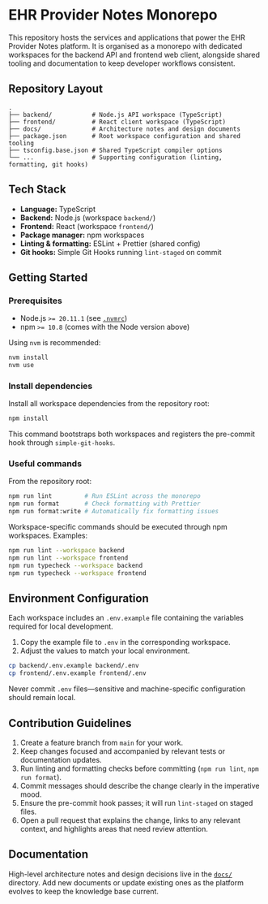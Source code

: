 # EHR Provider Notes Monorepo

This repository hosts the services and applications that power the EHR Provider Notes platform. It is organised as a monorepo with dedicated workspaces for the backend API and frontend web client, alongside shared tooling and documentation to keep developer workflows consistent.

## Repository Layout

```
.
├── backend/           # Node.js API workspace (TypeScript)
├── frontend/          # React client workspace (TypeScript)
├── docs/              # Architecture notes and design documents
├── package.json       # Root workspace configuration and shared tooling
├── tsconfig.base.json # Shared TypeScript compiler options
└── ...                # Supporting configuration (linting, formatting, git hooks)
```

## Tech Stack

- **Language:** TypeScript
- **Backend:** Node.js (workspace `backend/`)
- **Frontend:** React (workspace `frontend/`)
- **Package manager:** npm workspaces
- **Linting & formatting:** ESLint + Prettier (shared config)
- **Git hooks:** Simple Git Hooks running `lint-staged` on commit

## Getting Started

### Prerequisites

- Node.js `>= 20.11.1` (see [`.nvmrc`](./.nvmrc))
- npm `>= 10.8` (comes with the Node version above)

Using `nvm` is recommended:

```bash
nvm install
nvm use
```

### Install dependencies

Install all workspace dependencies from the repository root:

```bash
npm install
```

This command bootstraps both workspaces and registers the pre-commit hook through `simple-git-hooks`.

### Useful commands

From the repository root:

```bash
npm run lint         # Run ESLint across the monorepo
npm run format       # Check formatting with Prettier
npm run format:write # Automatically fix formatting issues
```

Workspace-specific commands should be executed through npm workspaces. Examples:

```bash
npm run lint --workspace backend
npm run lint --workspace frontend
npm run typecheck --workspace backend
npm run typecheck --workspace frontend
```

## Environment Configuration

Each workspace includes an `.env.example` file containing the variables required for local development.

1. Copy the example file to `.env` in the corresponding workspace.
2. Adjust the values to match your local environment.

```bash
cp backend/.env.example backend/.env
cp frontend/.env.example frontend/.env
```

Never commit `.env` files—sensitive and machine-specific configuration should remain local.

## Contribution Guidelines

1. Create a feature branch from `main` for your work.
2. Keep changes focused and accompanied by relevant tests or documentation updates.
3. Run linting and formatting checks before committing (`npm run lint`, `npm run format`).
4. Commit messages should describe the change clearly in the imperative mood.
5. Ensure the pre-commit hook passes; it will run `lint-staged` on staged files.
6. Open a pull request that explains the change, links to any relevant context, and highlights areas that need review attention.

## Documentation

High-level architecture notes and design decisions live in the [`docs/`](./docs) directory. Add new documents or update existing ones as the platform evolves to keep the knowledge base current.
